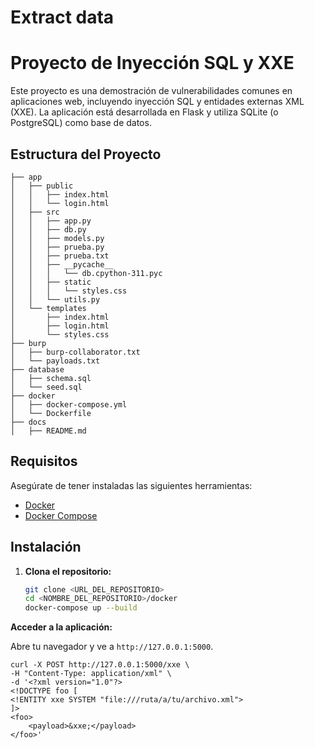 # Extract data

# Proyecto de Inyección SQL y XXE

Este proyecto es una demostración de vulnerabilidades comunes en aplicaciones web, incluyendo inyección SQL y entidades externas XML (XXE). La aplicación está desarrollada en Flask y utiliza SQLite (o PostgreSQL) como base de datos.

## Estructura del Proyecto

```
├── app
│   ├── public
│   │   ├── index.html
│   │   └── login.html
│   ├── src
│   │   ├── app.py
│   │   ├── db.py
│   │   ├── models.py
│   │   ├── prueba.py
│   │   ├── prueba.txt
│   │   ├── __pycache__
│   │   │   └── db.cpython-311.pyc
│   │   ├── static
│   │   │   └── styles.css
│   │   └── utils.py
│   └── templates
│       ├── index.html
│       ├── login.html
│       └── styles.css
├── burp
│   ├── burp-collaborator.txt
│   └── payloads.txt
├── database
│   ├── schema.sql
│   └── seed.sql
├── docker
│   ├── docker-compose.yml
│   └── Dockerfile
├── docs
│   ├── README.md

```

## Requisitos

Asegúrate de tener instaladas las siguientes herramientas:

- [Docker](https://www.docker.com/)
- [Docker Compose](https://docs.docker.com/compose/)

## Instalación

1. **Clona el repositorio:**
    
    ```bash
    git clone <URL_DEL_REPOSITORIO>
    cd <NOMBRE_DEL_REPOSITORIO>/docker
    docker-compose up --build
    
    ```
    

**Acceder a la aplicación:**

Abre tu navegador y ve a `http://127.0.0.1:5000`.

```
curl -X POST http://127.0.0.1:5000/xxe \
-H "Content-Type: application/xml" \
-d '<?xml version="1.0"?>
<!DOCTYPE foo [
<!ENTITY xxe SYSTEM "file:///ruta/a/tu/archivo.xml">
]>
<foo>
    <payload>&xxe;</payload>
</foo>'

```